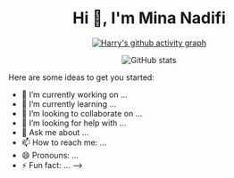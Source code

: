 

<h1 align="center">Hi 👋, I'm Mina Nadifi</h1>

<div align="center">

  
  
  [![Harry's github activity graph](https://github-readme-activity-graph.vercel.app/graph?username=Mina-Nadifi&theme=github)](https://github.com/ashutosh00710/github-readme-activity-graph)

  
  
  ![GitHub stats](https://github-readme-stats.vercel.app/api?username=Mina-Nadifi&show_icons=true&theme=onedark)
  
 
</div>
Here are some ideas to get you started:

- 🔭 I’m currently working on ...
- 🌱 I’m currently learning ...
- 👯 I’m looking to collaborate on ...
- 🤔 I’m looking for help with ...
- 💬 Ask me about ...
- 📫 How to reach me: ...
- 😄 Pronouns: ...
- ⚡ Fun fact: ...
-->

